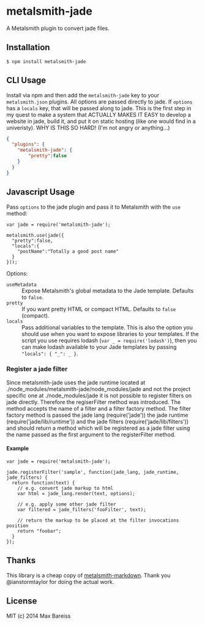 # metalsmith-jade

  A Metalsmith plugin to convert jade files.

## Installation

    $ npm install metalsmith-jade

## CLI Usage

  Install via npm and then add the `metalsmith-jade` key to your `metalsmith.json` plugins. All options are passed directly to jade. If `options` has a `locals` key, that will be passed along to jade. This is the first step in my quest to make a system that ACTUALLY MAKES IT EASY to develop a website in jade, build it, and put it on static hosting (like one would find in a univeristy). WHY IS THIS SO HARD! (I'm not angry or anything...)

```json
{
  "plugins": {
    "metalsmith-jade": {
        "pretty":false
    }
  }
}
```

## Javascript Usage

  Pass `options` to the jade plugin and pass it to Metalsmith with the `use` method:
  
```
var jade = require('metalsmith-jade');

metalsmith.use(jade({
  "pretty":false,
  "locals":{
    "postName":"Totally a good post name"
  }
}));
```

Options: 

<dl>

  <dt><code>useMetadata</code></dt>
  <dd>Expose Metalsmith's global metadata to the Jade template. Defaults to <code>false</code>.</dd>

  <dt><code>pretty</code></dt>
  <dd>If you want pretty HTML or compact HTML. Defaults to <code>false</code> (compact).</dd>
  
  <dt><code>locals</code></dt>
  <dd>Pass additional variables to the template. This is also the option you should use when you want to expose libraries to your templates. If the script you use requires lodash (<code>var _ = require('lodash')</code>), then you can make lodash available to your Jade templates by passing <code>"locals": { "_": _ }</code>.</dd>
  
</dl>
  
### Register a jade filter

Since metalsmith-jade uses the jade runtime located at
./node_modules/metalsmith-jade/node_modules/jade and not the project specific
one at ./node_modules/jade it is not possible to register filters on jade directly.
Therefore the regiserFilter method was introduced. The
method accepts the name of a filter and a filter factory method. The filter
factory method is passed the jade lang (require('jade')) the jade runtime
(require('jade/lib/runtime')) and the jade filters (require('jade/lib/filters'))
and should return a method which will be registered as a jade filter using the
name passed as the first argument to the registerFilter method.

#### Example

```
var jade = require('metalsmith-jade');

jade.registerFilter('sample', function(jade_lang, jade_runtime, jade_filters) {
  return function(text) {
    // e.g. convert jade markup to html
    var html = jade_lang.render(text, options);

    // e.g. apply some other jade filter
    var filtered = jade_filters('fooFilter', text);

    // return the markup to be placed at the filter invocations position
    return "foobar";
  }  
});
```

## Thanks

  This library is a cheap copy of [metalsmith-markdown](https://github.com/segmentio/metalsmith-markdown). Thank you @ianstormtaylor for doing the actual work.
  
## License

  MIT (c) 2014 Max Bareiss
